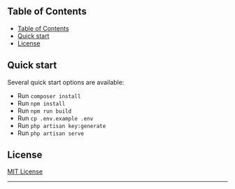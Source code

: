 ## Table of Contents

-   [Table of Contents](#table-of-contents)
-   [Quick start](#quick-start)
-   [License](#license)

## Quick start

Several quick start options are available:

-   Run `composer install`
-   Run `npm install`
-   Run `npm run build`
-   Run `cp .env.example .env`
-   Run `php artisan key:generate`
-   Run `php artisan serve`

## License

[MIT License](LICENSE)

---
